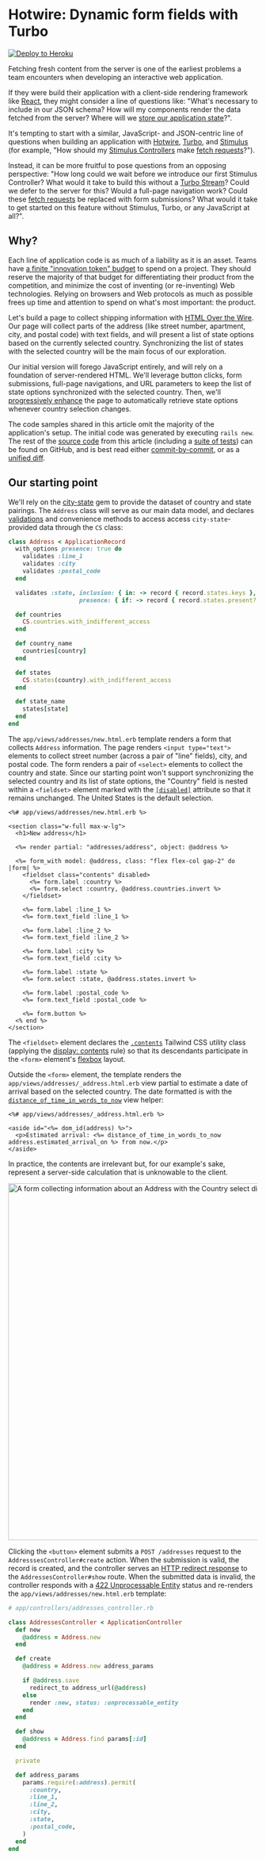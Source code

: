 # Hotwire: Dynamic form fields with Turbo

[![Deploy to Heroku](https://www.herokucdn.com/deploy/button.png)][heroku-deploy-app]

[heroku-deploy-app]: https://heroku.com/deploy?template=https://github.com/thoughtbot/hotwire-example-template/tree/hotwire-example-turbo-dynamic-forms

Fetching fresh content from the server is one of the earliest problems a team
encounters when developing an interactive web application.

If they were build their application with a client-side rendering framework like
[React][], they might consider a line of questions like: "What's necessary to
include in our <abrr title="JavaScript Object Notation">JSON</abrr> schema? How
will my components render the data fetched from the server? Where will we [store
our application state][redux]?".

It's tempting to start with a similar, JavaScript- and JSON-centric line of
questions when building an application with [Hotwire][], [Turbo][], and
[Stimulus][] (for example, "How should my [Stimulus Controllers][] make [fetch
requests][]?").

Instead, it can be more fruitful to pose questions from an opposing perspective:
"How long could we wait before we introduce our first Stimulus Controller? What
would it take to build this without a [Turbo Stream][]? Could we defer to the
server for this? Would a full-page navigation work? Could these [fetch
requests][] be replaced with form submissions? What would it take to get started
on this feature without Stimulus, Turbo, or any JavaScript at all?".

[React]: https://reactjs.org
[redux]: https://redux.js.org
[Hotwire]: https://hotwired.dev
[Turbo]: https://turbo.hotwired.dev/
[Stimulus]: https://turbo.hotwired.dev/
[Stimulus Controllers]: https://stimulus.hotwired.dev/reference/controllers
[Turbo Stream]: https://turbo.hotwired.dev/handbook/streams
[fetch requests]: https://github.com/rails/request.js/tree/v0.0.6#how-to-use

## Why?

Each line of application code is as much of a liability as it is an asset. Teams
have [a finite "innovation token" budget][innovation-tokens] to spend on a
project. They should reserve the majority of that budget for differentiating
their product from the competition, and minimize the cost of inventing (or
re-inventing) Web technologies. Relying on browsers and Web protocols as much as
possible frees up time and attention to spend on what's most important: the
product.

Let's build a page to collect shipping information with [HTML Over the
Wire][Hotwire]. Our page will collect parts of the address (like street number,
apartment, city, and postal code) with text fields, and will present a list of
state options based on the currently selected country. Synchronizing the list of
states with the selected country will be the main focus of our exploration.

Our initial version will forego JavaScript entirely, and will rely on a
foundation of server-rendered HTML. We'll leverage button clicks, form
submissions, full-page navigations, and URL parameters to keep the list of state
options synchronized with the selected country. Then, we'll [progressively
enhance][] the page to automatically retrieve state options whenever country
selection changes.

The code samples shared in this article omit the majority of the application's
setup. The initial code was generated by executing `rails new`. The rest of the
[source code][] from this article (including a [suite of tests][]) can be found
on GitHub, and is best read either [commit-by-commit][], or as a [unified
diff][].

[innovation-tokens]: http://boringtechnology.club
[progressively enhance]: https://developer.mozilla.org/en-US/docs/Glossary/Progressive_Enhancement
[Hotwire]: https://hotwired.dev
[source code]: https://github.com/thoughtbot/hotwire-example-template/tree/hotwire-example-turbo-dynamic-forms
[suite of tests]: https://github.com/thoughtbot/hotwire-example-template/tree/hotwire-example-turbo-dynamic-forms/test
[commit-by-commit]: https://github.com/thoughtbot/hotwire-example-template/commits/hotwire-example-turbo-dynamic-forms
[unified diff]: https://github.com/thoughtbot/hotwire-example-template/compare/hotwire-example-turbo-dynamic-forms

## Our starting point

We'll rely on the [city-state][] gem to provide the dataset of country and state
pairings. The `Address` class will serve as our main data model, and declares
[validations][] and convenience methods to access access `city-state`-provided
data through the `CS` class:

[city-state]: https://github.com/loureirorg/city-state/
[validations]: https://edgeguides.rubyonrails.org/active_record_validations.html

```ruby
class Address < ApplicationRecord
  with_options presence: true do
    validates :line_1
    validates :city
    validates :postal_code
  end

  validates :state, inclusion: { in: -> record { record.states.keys }, allow_blank: true },
                    presence: { if: -> record { record.states.present? } }

  def countries
    CS.countries.with_indifferent_access
  end

  def country_name
    countries[country]
  end

  def states
    CS.states(country).with_indifferent_access
  end

  def state_name
    states[state]
  end
end
```

The `app/views/addresses/new.html.erb` template renders a form that collects
`Address` information. The page renders `<input type="text">` elements to
collect street number (across a pair of "line" fields), city, and postal code.
The form renders a pair of `<select>` elements to collect the country and state.
Since our starting point won't support synchronizing the selected country and
its list of state options, the "Country" field is nested within a `<fieldset>`
element marked with the [`[disabled]`][fieldset-disabled] attribute so that it
remains unchanged. The United States is the default selection.

[fieldset]: https://developer.mozilla.org/en-US/docs/Web/HTML/Element/fieldset
[fieldset-disabled]: https://developer.mozilla.org/en-US/docs/Web/HTML/Element/fieldset#attr-disabled

```erb
<%# app/views/addresses/new.html.erb %>

<section class="w-full max-w-lg">
  <h1>New address</h1>

  <%= render partial: "addresses/address", object: @address %>

  <%= form_with model: @address, class: "flex flex-col gap-2" do |form| %>
    <fieldset class="contents" disabled>
      <%= form.label :country %>
      <%= form.select :country, @address.countries.invert %>
    </fieldset>

    <%= form.label :line_1 %>
    <%= form.text_field :line_1 %>

    <%= form.label :line_2 %>
    <%= form.text_field :line_2 %>

    <%= form.label :city %>
    <%= form.text_field :city %>

    <%= form.label :state %>
    <%= form.select :state, @address.states.invert %>

    <%= form.label :postal_code %>
    <%= form.text_field :postal_code %>

    <%= form.button %>
  <% end %>
</section>
```

The `<fieldset>` element declares the [`.contents`][contents] Tailwind CSS
utility class (applying the [display: contents][] rule) so that its descendants
participate in the `<form>` element's [flexbox][] layout.

Outside the `<form>` element, the template renders the
`app/views/addresses/_address.html.erb` view partial to estimate a date of
arrival based on the selected country. The date formatted is with the
[`distance_of_time_in_words_to_now`][distance_of_time_in_words_to_now] view
helper:

```erb
<%# app/views/addresses/_address.html.erb %>

<aside id="<%= dom_id(address) %>">
  <p>Estimated arrival: <%= distance_of_time_in_words_to_now address.estimated_arrival_on %> from now.</p>
</aside>
```

In practice, the contents are irrelevant but, for our example's sake, represent
a server-side calculation that is unknowable to the client.

[distance_of_time_in_words_to_now]: https://edgeapi.rubyonrails.org/classes/ActionView/Helpers/DateHelper.html#method-i-distance_of_time_in_words
[Stimulus Controller]: https://stimulus.hotwired.dev/reference/controllers
[display: contents]: https://developer.mozilla.org/en-US/docs/Web/CSS/display#box
[flexbox]: https://developer.mozilla.org/en-US/docs/Learn/CSS/CSS_layout/Flexbox
[contents]: https://tailwindcss.com/docs/display#contents

<img src="https://images.thoughtbot.com/blog-vellum-image-uploads/EHEwD8RJK10OMVt3cwOf_country-select-disabled.png"
     alt="A form collecting information about an Address with the Country select disable"
     height="720">

Clicking the `<button>` element submits a `POST /addresses` request to the
`AddresssesController#create` action. When the submission is valid, the record
is created, and the controller serves an [HTTP redirect response][redirect] to
the `AddressesController#show` route. When the submitted data is invalid, the
controller responds with a [422 Unprocessable Entity][422] status and re-renders
the `app/views/addresses/new.html.erb` template:

[422]: https://developer.mozilla.org/en-US/docs/Web/HTTP/Status/422
[redirect]: https://developer.mozilla.org/en-US/docs/Web/HTTP/Redirections

```ruby
# app/controllers/addresses_controller.rb

class AddressesController < ApplicationController
  def new
    @address = Address.new
  end

  def create
    @address = Address.new address_params

    if @address.save
      redirect_to address_url(@address)
    else
      render :new, status: :unprocessable_entity
    end
  end

  def show
    @address = Address.find params[:id]
  end

  private

  def address_params
    params.require(:address).permit(
      :country,
      :line_1,
      :line_2,
      :city,
      :state,
      :postal_code,
    )
  end
end
```
